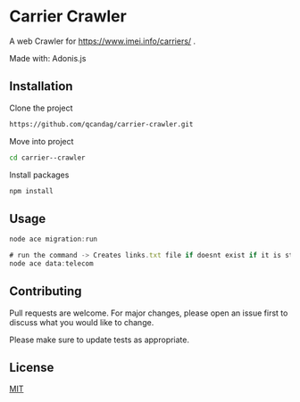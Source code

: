 # Carrier Crawler

A web Crawler for https://www.imei.info/carriers/ .

Made with: Adonis.js

## Installation

Clone the project

```bash
https://github.com/qcandag/carrier-crawler.git
```

Move into project

```bash
cd carrier--crawler
```

Install packages

```bash
npm install
```

## Usage

```javascript
node ace migration:run

# run the command -> Creates links.txt file if doesnt exist if it is starts crawling
node ace data:telecom

```

## Contributing

Pull requests are welcome. For major changes, please open an issue first
to discuss what you would like to change.

Please make sure to update tests as appropriate.

## License

[MIT](https://choosealicense.com/licenses/mit/)
